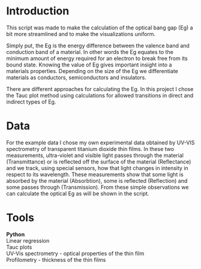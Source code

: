 # Introduction

This script was made to make the calculation of the optical bang gap (Eg) a bit more streamlined and to make the visualizations uniform.

Simply put, the Eg is the energy difference between the valence band and conduction band of a material. In other words the Eg equates to the minimum amount of energy required for an electron to break free from its bound state.
Knowing the value of Eg gives important insight into a materials properties. Depending on the size of the Eg we differentiate materials as conductors, semiconductors and insulators.

There are different approaches for calculating the Eg. In this project I chose the Tauc plot method using calculations for allowed transitions in direct and indirect types of Eg.

# Data
For the example data I chose my own experimental data obtained by UV-VIS spectrometry of transparent titanium dioxide thin films. In these two measurements, ultra-violet and visible light passes through the material (Transmittance) or is reflected off the surface of the material (Reflectance) and we track, using special sensors, how that light changes in intensity in respect to its wavelength.
These measurements show that some light is absorbed by the material (Absorbtion), some is reflected (Reflection) and some passes through (Transmission). From these simple observations we can calculate the optical Eg as will be shown in the script.

# Tools
__Python__  
Linear regression  
Tauc plots  
UV-Vis spectrometry - optical properties of the thin film  
Profilometry - thickness of the thin films  
